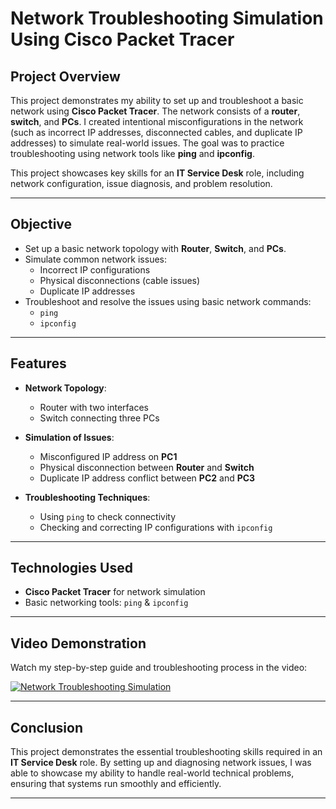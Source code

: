 # Network Troubleshooting Simulation Using Cisco Packet Tracer

## Project Overview
This project demonstrates my ability to set up and troubleshoot a basic network using **Cisco Packet Tracer**. The network consists of a **router**, **switch**, and **PCs**. I created intentional misconfigurations in the network (such as incorrect IP addresses, disconnected cables, and duplicate IP addresses) to simulate real-world issues. The goal was to practice troubleshooting using network tools like **ping**  and **ipconfig**.

This project showcases key skills for an **IT Service Desk** role, including network configuration, issue diagnosis, and problem resolution.

---

## Objective

- Set up a basic network topology with **Router**, **Switch**, and **PCs**.
- Simulate common network issues:
  - Incorrect IP configurations
  - Physical disconnections (cable issues)
  - Duplicate IP addresses
- Troubleshoot and resolve the issues using basic network commands:
  - `ping`
  - `ipconfig`

---

## Features

- **Network Topology**: 
  - Router with two interfaces 
  - Switch connecting three PCs 
  
- **Simulation of Issues**:
  - Misconfigured IP address on **PC1**
  - Physical disconnection between **Router** and **Switch**
  - Duplicate IP address conflict between **PC2** and **PC3**

- **Troubleshooting Techniques**:
  - Using `ping` to check connectivity
  - Checking and correcting IP configurations with `ipconfig`

---

## Technologies Used

- **Cisco Packet Tracer** for network simulation
- Basic networking tools: `ping` & `ipconfig`

---

## Video Demonstration

Watch my step-by-step guide and troubleshooting process in the video:

[![Network Troubleshooting Simulation](https://github.com/AbbasAbdulahi/Network-Config/blob/main/Network_Thumbnail_Small.png)](https://www.youtube.com/watch?v=hpNtUQhHLJ4)

---

## Conclusion

This project demonstrates the essential troubleshooting skills required in an **IT Service Desk** role. By setting up and diagnosing network issues, I was able to showcase my ability to handle real-world technical problems, ensuring that systems run smoothly and efficiently.

---



